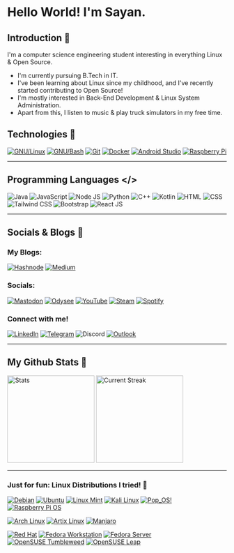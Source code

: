 # **Hello World!** I'm Sayan. 

## Introduction 👋
I'm a computer science engineering student interesting in everything Linux & Open Source.
- I'm currently pursuing B.Tech in IT.
- I've been learning about Linux since my childhood, and I've recently started contributing to Open Source!
- I'm mostly interested in Back-End Development & Linux System Administration.
- Apart from this, I listen to music & play truck simulators in my free time.

## Technologies 🧱
<a href="https://github.com/torvalds/linux" target="_blank">![GNU/Linux](https://img.shields.io/badge/GNU/Linux-003366?style=for-the-badge&logo=linux&logoColor=FFFFFF)</a>
<a href="https://www.gnu.org/software/bash" target="_blank">![GNU/Bash](https://img.shields.io/badge/GNU%2FBash-4EAA25?style=for-the-badge&logo=gnubash&logoColor=FFFFFF)</a>
<a href="https://git-scm.com/" target="_blank">![Git](https://img.shields.io/badge/Git-F05032?style=for-the-badge&logo=git&logoColor=FFFFFF)</a>
<a href="https://www.docker.com" target="_blank">![Docker](https://img.shields.io/badge/Docker-2496ED?style=for-the-badge&logo=docker&logoColor=FFFFFF)</a>
<a href="https://developer.android.com/studio" target="_blank">![Android Studio](https://img.shields.io/badge/Android%20Studio-3DDC84?style=for-the-badge&logo=androidstudio&logoColor=FFFFFF)</a>
<a href="https://www.raspberrypi.com/" target="_blank">![Raspberry Pi](https://img.shields.io/badge/Raspberry%20Pi-F05032?style=for-the-badge&logo=raspberrypi&logoColor=FFFFFF)</a>
<hr>

## Programming Languages </>
![Java](https://img.shields.io/badge/Java-F80000?style=for-the-badge&logo=oracle&logoColor=FFFFFF)
![JavaScript](https://img.shields.io/badge/JavaScript-F7DF1E?style=for-the-badge&logo=javascript&logoColor=000000)
![Node JS](https://img.shields.io/badge/Node.js-339933?style=for-the-badge&logo=nodedotjs&logoColor=FFFFFF)
![Python](https://img.shields.io/badge/Python-3776AB?style=for-the-badge&logo=python&logoColor=FFFFFF)
![C++](https://img.shields.io/badge/C%2B%2B-00599C?style=for-the-badge&logo=cplusplus&logoColor=FFFFFF)
![Kotlin](https://img.shields.io/badge/Kotlin-7F52FF?style=for-the-badge&logo=kotlin&logoColor=FFFFFF)
![HTML](https://img.shields.io/badge/HTML-E34F26?style=for-the-badge&logo=html5&logoColor=FFFFFF)
![CSS](https://img.shields.io/badge/CSS-1572B6?style=for-the-badge&logo=css3&logoColor=FFFFFF)
![Tailwind CSS](https://img.shields.io/badge/Tailwind_CSS-06B6D4?style=for-the-badge&logo=tailwindcss&logoColor=FFFFFF)
![Bootstrap](https://img.shields.io/badge/Bootstrap-7952B3?style=for-the-badge&logo=bootstrap&logoColor=FFFFFF)
![React JS](https://img.shields.io/badge/React.js-61DAFB?style=for-the-badge&logo=react&logoColor=000000)
<hr>

## Socials & Blogs 🔗
### My Blogs:
<a href="https://hashnode.com/@sayan713" target="_blank">![Hashnode](https://img.shields.io/badge/Hashnode-2962FF?style=for-the-badge&logo=hashnode&logoColor=FFFFFF)</a>
<a href="https://medium.com/@sayan713" target="_blank">![Medium](https://img.shields.io/badge/Medium-000000?style=for-the-badge&logo=medium&logoColor=FFFFFF)</a>
<br>

### Socials:
<a href="mastodon.social/@sayan111" target="_blank">![Mastodon](https://img.shields.io/badge/Mastodon-6364FF?style=for-the-badge&logo=mastodon&logoColor=FFFFFF)</a>
<a href="https://odysee.com/@Sayan:27d6d4a2a5c6a63452c0f4e735e85c11302c6937" target="_blank">![Odysee](https://img.shields.io/badge/Odysee-EF1970?style=for-the-badge&logo=odysee&logoColor=FFFFFF)</a>
<a href="https://www.youtube.com/@sayan1122" target="_blank">![YouTube](https://img.shields.io/badge/YouTube-FF0000?style=for-the-badge&logo=youtube&logoColor=FFFFFF)</a>
<a href="https://steamcommunity.com/profiles/76561199190459916" target="_blank">![Steam](https://img.shields.io/badge/Steam-000000?style=for-the-badge&logo=steam&logoColor=FFFFFF)</a>
<a href="https://open.spotify.com/user/e39bpmy567zzexokro0navfky?si=b08d4472a6f14bb2" target="_blank">![Spotify](https://img.shields.io/badge/Spotify-1DB954?style=for-the-badge&logo=spotify&logoColor=FFFFFF&link=https%3A%2F%2Fopen.spotify.com%2Fuser%2Fe39bpmy567zzexokro0navfky%3Fsi%3Daa6f053aa69e4866)</a>
<br>

### Connect with me!
<a href="https://www.linkedin.com/in/sayan-de-5360161b7" target="_blank">![LinkedIn](https://img.shields.io/badge/LinkedIn-0A66C2?style=for-the-badge&logo=linkedin&logoColor=FFFFFF)</a>
<a href="https://t.me/sayan7113" target="_blank">![Telegram](https://img.shields.io/badge/Telegram-26A5E4?style=for-the-badge&logo=telegram&logoColor=FFFFFF)</a>
![Discord](https://img.shields.io/badge/Discord-sayan1-5865F2?style=for-the-badge&logo=discord&logoColor=FFFFFF&labelColor=%235865F2&color=41454A)
<a href="mailto:sayande1122@outlook.in" target="_blank">![Outlook](https://img.shields.io/badge/Mail-0078D4?style=for-the-badge&logo=microsoftoutlook&logoColor=FFFFFF)</a>
<hr>

## My Github Stats 🔄
<div align="left">
    <img height="200dp" src="https://github-readme-stats.vercel.app/api?username=sayande717&theme=highcontrast&show_icons=true&hide_border=true&count_private=true&hide_title=true" alt="Stats" />
    <img height="200dp" src="https://github-readme-streak-stats.herokuapp.com/?user=sayande717&theme=highcontrast&hide_border=true" alt="Current Streak" />
</div>
<hr>

### Just for fun: Linux Distributions I tried! 🐧
<a href="https://www.debian.org" target="_blank">![Debian](https://img.shields.io/badge/Debian-A81D33?style=for-the-badge&logo=debian&logoColor=FFFFFF)</a>
<a href="https://ubuntu.com" target="_blank">![Ubuntu](https://img.shields.io/badge/Ubuntu-E95420?style=for-the-badge&logo=ubuntu&logoColor=FFFFFF)</a>
<a href="https://linuxmint.com" target="_blank">![Linux Mint](https://img.shields.io/badge/Linux%20Mint-87CF3E?style=for-the-badge&logo=linuxmint&logoColor=FFFFFF)</a>
<a href="https://www.kali.org" target="_blank">![Kali Linux](https://img.shields.io/badge/Kali%20Linux-557C94?style=for-the-badge&logo=kalilinux&logoColor=FFFFFFF)</a>
<a href="https://pop.system76.com" target="_blank">![Pop_OS!](https://img.shields.io/badge/Pop__OS!-48B9C7?style=for-the-badge&logo=popos&logoColor=FFFFFF)</a>
<a href="https://www.raspberrypi.com/software" target="_blank">![Raspberry Pi OS](https://img.shields.io/badge/Raspberry%20Pi%20OS-A22846?style=for-the-badge&logo=raspberrypi&logoColor=FFFFFF)</a>
<br>

<a href="https://archlinux.org">![Arch Linux](https://img.shields.io/badge/Arch%20Linux-1793D1?style=for-the-badge&logo=archlinux&logoColor=FFFFFF)</a>
<a href="https://artixlinux.org">![Artix Linux](https://img.shields.io/badge/Artix%20Linux-10A0CC?style=for-the-badge&logo=artixlinux&logoColor=FFFFFF)</a>
<a href="https://manjaro.org">![Manjaro](https://img.shields.io/badge/Manjaro-35BF5C?style=for-the-badge&logo=manjaro&logoColor=FFFFFF)</a>
<br>

<a href="https://www.redhat.com/en/technologies/linux-platforms/enterprise-linux">![Red Hat](https://img.shields.io/badge/Red%20Hat-EE0000?style=for-the-badge&logo=redhat&logoColor=FFFFFF)</a>
<a href="https://www.fedoraproject.org/workstation">![Fedora Workstation](https://img.shields.io/badge/Fedora%20Workstation-51A2DA?style=for-the-badge&logo=fedora&logoColor=FFFFFF)</a>
<a href="https://www.fedoraproject.org/server">![Fedora Server](https://img.shields.io/badge/Fedora%20Server-51A2DA?style=for-the-badge&logo=fedora&logoColor=FFFFFF)</a>
<a href="https://get.opensuse.org/tumbleweed">![OpenSUSE Tumbleweed](https://img.shields.io/badge/OpenSUSE%20Tumbleweed-73BA25?style=for-the-badge&logo=opensuse&logoColor=FFFFFF)</a>
<a href="https://get.opensuse.org/leap">![OpenSUSE Leap](https://img.shields.io/badge/OpenSUSE%20Leap-73BA25?style=for-the-badge&logo=opensuse&logoColor=FFFFFF)</a>